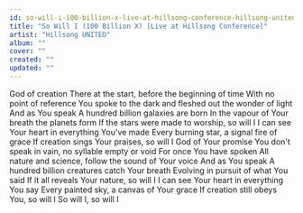 ```yaml
---
id: so-will-i-100-billion-x-live-at-hillsong-conference-hillsong-united
title: "So Will I (100 Billion X) [Live at Hillsong Conference]"
artist: "Hillsong UNITED"
album: ""
cover: ""
created: ""
updated: ""
---
```


God of creation
There at the start, before the beginning of time
With no point of reference
You spoke to the dark and fleshed out the wonder of light
And as You speak
A hundred billion galaxies are born
In the vapour of Your breath the planets form
If the stars were made to worship, so will I
I can see Your heart in everything You've made
Every burning star, a signal fire of grace
If creation sings Your praises, so will I
God of Your promise
You don't speak in vain, no syllable empty or void
For once You have spoken
All nature and science, follow the sound of Your voice
And as You speak
A hundred billion creatures catch Your breath
Evolving in pursuit of what You said
If it all reveals Your nature, so will I
I can see Your heart in everything You say
Every painted sky, a canvas of Your grace
If creation still obeys You, so will I
So will I, so will I